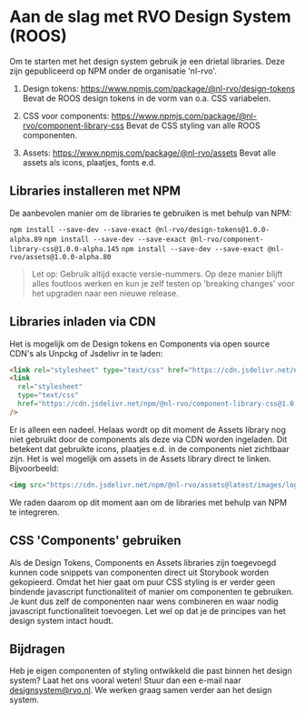 <!-- @license CC0-1.0 -->

# Aan de slag met RVO Design System (ROOS)

Om te starten met het design system gebruik je een drietal libraries.
Deze zijn gepubliceerd op NPM onder de organisatie 'nl-rvo'.

1. Design tokens: <https://www.npmjs.com/package/@nl-rvo/design-tokens>
   Bevat de ROOS design tokens in de vorm van o.a. CSS variabelen.

2. CSS voor components: <https://www.npmjs.com/package/@nl-rvo/component-library-css>
   Bevat de CSS styling van alle ROOS componenten.

3. Assets: <https://www.npmjs.com/package/@nl-rvo/assets>
   Bevat alle assets als icons, plaatjes, fonts e.d.

## Libraries installeren met NPM

De aanbevolen manier om de libraries te gebruiken is met behulp van NPM:

`npm install --save-dev --save-exact @nl-rvo/design-tokens@1.0.0-alpha.89`
`npm install --save-dev --save-exact @nl-rvo/component-library-css@1.0.0-alpha.145`
`npm install --save-dev --save-exact @nl-rvo/assets@1.0.0-alpha.80`

> Let op: Gebruik altijd exacte versie-nummers. Op deze manier blijft alles foutloos werken en kun je zelf testen op 'breaking changes' voor het upgraden naar een nieuwe release.

## Libraries inladen via CDN

Het is mogelijk om de Design tokens en Components via open source CDN's als Unpckg of Jsdelivr in te laden:

```html
<link rel="stylesheet" type="text/css" href="https://cdn.jsdelivr.net/npm/@nl-rvo/design-tokens@1.0.0-alpha.89" />
<link
  rel="stylesheet"
  type="text/css"
  href="https://cdn.jsdelivr.net/npm/@nl-rvo/component-library-css@1.0.0-alpha.145"
/>
```

Er is alleen een nadeel. Helaas wordt op dit moment de Assets library nog niet gebruikt door de components als deze via CDN worden ingeladen. Dit betekent dat gebruikte icons, plaatjes e.d. in de components niet zichtbaar zijn.
Het is wel mogelijk om assets in de Assets library direct te linken. Bijvoorbeeld:

```html
<img src="https://cdn.jsdelivr.net/npm/@nl-rvo/assets@latest/images/logo.svg" class="rvo-logo rvo-header__logo-img" />
```

We raden daarom op dit moment aan om de libraries met behulp van NPM te integreren.

## CSS 'Components' gebruiken

Als de Design Tokens, Components en Assets libraries zijn toegevoegd kunnen code snippets van componenten direct uit Storybook worden gekopieerd. Omdat het hier gaat om puur CSS styling is er verder geen bindende javascript functionaliteit of manier om componenten te gebruiken.
Je kunt dus zelf de componenten naar wens combineren en waar nodig javascript functionaliteit toevoegen. Let wel op dat je de principes van het design system intact houdt.

## Bijdragen

Heb je eigen componenten of styling ontwikkeld die past binnen het design system? Laat het ons vooral weten!
Stuur dan een e-mail naar [designsystem@rvo.nl](mailto:designsystem@rvo.nl).
We werken graag samen verder aan het design system.
